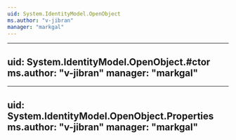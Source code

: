 ```yaml
---
uid: System.IdentityModel.OpenObject
ms.author: "v-jibran"
manager: "markgal"
---
```


---
uid: System.IdentityModel.OpenObject.#ctor
ms.author: "v-jibran"
manager: "markgal"
---

---
uid: System.IdentityModel.OpenObject.Properties
ms.author: "v-jibran"
manager: "markgal"
---
